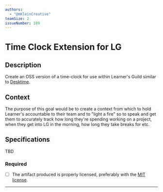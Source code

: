 ```yaml
---
authors:
  - "@mKleinCreative"
teamSize: 2
issueNumber: 109
---
```


# Time Clock Extension for LG

## Description

Create an OSS version of a time-clock for use within Learner's Guild similar to [Desktime](https://desktime.com/features).

## Context

The purpose of this goal would be to create a context from which to hold Learner's accountable to their team and to "light a fire" so to speak and get them to accurately track how long they're spending working on a project, when they get into LG in the morning, how long they take breaks for etc.

## Specifications

TBD

### Required

- [ ] The artifact produced is properly licensed, preferably with the [MIT license][mit-license].

---






[mit-license]: https://opensource.org/licenses/MIT
